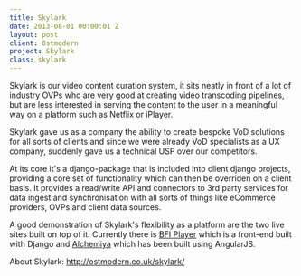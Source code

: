 ```yaml
---
title: Skylark
date: 2013-08-01 00:00:01 Z
layout: post
client: Ostmodern
project: Skylark
class: skylark
---
```


<p>Skylark is our video content curation system, it sits neatly in front of a lot of industry
OVPs who are very good at creating video transcoding pipelines, but are less interested in
serving the content to the user in a meaningful way on a platform such as Netflix or iPlayer.</p>

<p>Skylark gave us as a company the ability to create bespoke VoD solutions for all sorts of
clients and since we were already VoD specialists as a UX company, suddenly gave us a 
technical USP over our competitors.</p>

<p>At its core it's a django-package that is included into client django projects, providing
a core set of functionality which can then be overriden on a client basis. It provides a
read/write API and connectors to 3rd party services for data ingest and synchronisation with
all sorts of things like eCommerce providers, OVPs and client data sources.</p>

<p>A good demonstration of Skylark's flexibility as a platform are the two live sites built
on top of it. Currently there is <a href="https://player.bfi.org.uk/">BFI Player</a> which is
a front-end built with Django and <a href="https://www.alchemiya.com/">Alchemiya</a> which has
been built using AngularJS.</p>

<p>About Skylark: <a href="http://ostmodern.co.uk/skylark/">http://ostmodern.co.uk/skylark/</a></p>